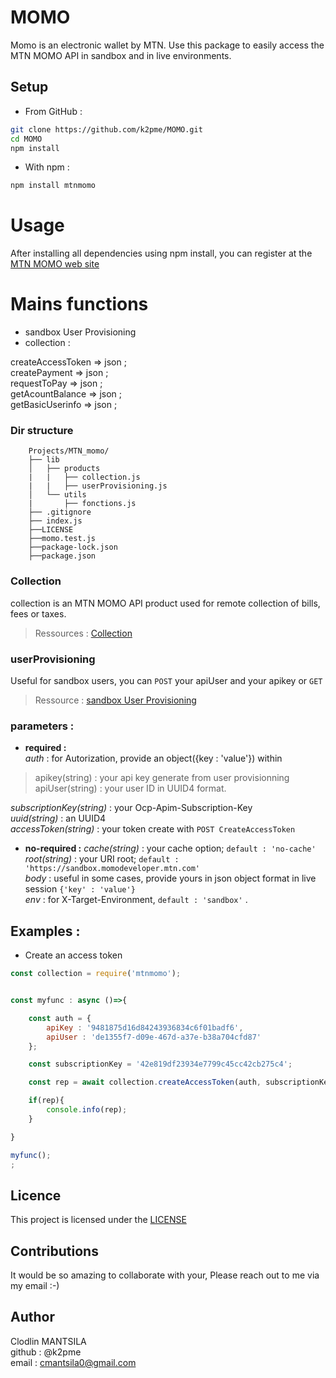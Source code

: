 # MOMO

Momo is an electronic wallet by MTN. Use this package to easily access the MTN MOMO API in sandbox and in live environments.

## Setup

- From GitHub :
```bash
git clone https://github.com/k2pme/MOMO.git   
cd MOMO   
npm install 
```
        

- With npm :
```bash
npm install mtnmomo
```
    

# Usage 

After installing all dependencies using npm install, you can register at the [MTN MOMO web site](https://momodeveloper.mtn.com/)

# Mains functions

- sandbox User Provisioning  
- collection :     

createAccessToken => json ;  
createPayment => json ;    
requestToPay => json ;  
getAcountBalance => json ;  
getBasicUserinfo => json ;  



###     Dir structure

        Projects/MTN_momo/
        ├── lib
        │   ├── products
        |   |   ├── collection.js
        |   |   ├── userProvisioning.js
        │   └── utils
        |       ├── fonctions.js
        ├── .gitignore
        ├── index.js
        ├──LICENSE
        ├──momo.test.js
        ├──package-lock.json
        ├──package.json 

###   Collection

collection is an MTN MOMO API product used for remote collection of bills, fees or taxes.  
> Ressources : [Collection](https://momodeveloper.mtn.com/API-collections#api=collection)

###     userProvisioning 
Useful for sandbox  users, you can ``POST`` your apiUser and your apikey or ``GET``
>Ressource : [sandbox User Provisioning](https://momodeveloper.mtn.com/API-collections#api=sandbox-provisioning-api&operation=post-v1_0-apiuser)
        

###   parameters :
- **required :**  
*auth* : for Autorization, provide an object({key : 'value'}) within  
>apikey(string) : your api key generate from user provisionning  
 apiUser(string) : your user ID in UUID4 format.  

*subscriptionKey(string)* :  your Ocp-Apim-Subscription-Key  
*uuid(string)* : an UUID4  
*accessToken(string)* : your token create with ``POST CreateAccessToken``   

- **no-required :**
    *cache(string)* : your cache option; ``default : 'no-cache'``
    *root(string)* : your URI root; ``default : 'https://sandbox.momodeveloper.mtn.com'``    
    *body* : useful in some cases, provide yours in json object format in live session ``{'key' : 'value'}``  
    *env* : for X-Target-Environment, ``default : 'sandbox'``  .




## Examples :
- Create an access token
```javascript
const collection = require('mtnmomo');


const myfunc : async ()=>{

    const auth = {
        apiKey : '9481875d16d84243936834c6f01badf6', 
        apiUser : 'de1355f7-d09e-467d-a37e-b38a704cfd87'
    };

    const subscriptionKey = '42e819df23934e7799c45cc42cb275c4';

    const rep = await collection.createAccessToken(auth, subscriptionKey);

    if(rep){
        console.info(rep);
    }

}

myfunc();
;
```
## Licence   

This project is licensed under the [LICENSE](./LICENSE)

## Contributions 

It would be so amazing to collaborate with your, Please reach out to me via my email :-)

## Author

Clodlin MANTSILA  
github : @k2pme  
email : cmantsila0@gmail.com  



